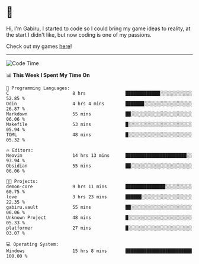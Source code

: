 # 🐀

Hi, I'm Gabiru, I started to code so I could bring my game ideas to reality, at the start I didn't like, but now coding is one of my passions.

Check out my games [here](https://gabiru.art/projetos/)!

---

<!--START_SECTION:waka-->
![Code Time](http://img.shields.io/badge/Code%20Time-484%20hrs%2035%20mins-blue)

📊 **This Week I Spent My Time On** 

```text
💬 Programming Languages: 
C                        8 hrs               █████████████░░░░░░░░░░░░   52.85 % 
Odin                     4 hrs 4 mins        ███████░░░░░░░░░░░░░░░░░░   26.87 % 
Markdown                 55 mins             ██░░░░░░░░░░░░░░░░░░░░░░░   06.06 % 
Makefile                 53 mins             █░░░░░░░░░░░░░░░░░░░░░░░░   05.94 % 
TOML                     48 mins             █░░░░░░░░░░░░░░░░░░░░░░░░   05.32 % 

🔥 Editors: 
Neovim                   14 hrs 13 mins      ███████████████████████░░   93.94 % 
Obsidian                 55 mins             ██░░░░░░░░░░░░░░░░░░░░░░░   06.06 % 

🐱‍💻 Projects: 
demon-core               9 hrs 11 mins       ███████████████░░░░░░░░░░   60.75 % 
love                     3 hrs 23 mins       ██████░░░░░░░░░░░░░░░░░░░   22.35 % 
gabiru.vault             55 mins             ██░░░░░░░░░░░░░░░░░░░░░░░   06.06 % 
Unknown Project          48 mins             █░░░░░░░░░░░░░░░░░░░░░░░░   05.33 % 
platformer               27 mins             █░░░░░░░░░░░░░░░░░░░░░░░░   03.07 % 

💻 Operating System: 
Windows                  15 hrs 8 mins       █████████████████████████   100.00 % 
```


<!--END_SECTION:waka-->
